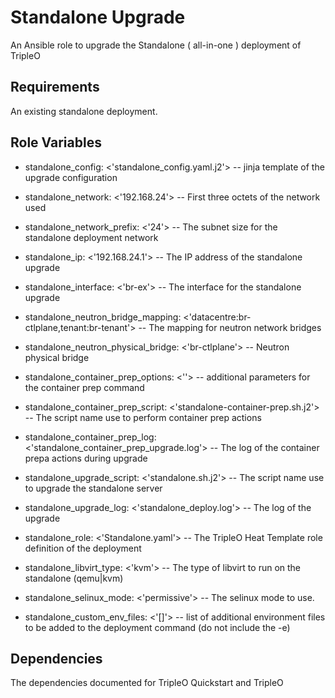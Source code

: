 Standalone Upgrade
===================

An Ansible role to upgrade the Standalone ( all-in-one ) deployment of TripleO

Requirements
------------

An existing standalone deployment.

Role Variables
--------------

- standalone_config: <'standalone_config.yaml.j2'> -- jinja template of the upgrade configuration
- standalone_network: <'192.168.24'> -- First three octets of the network used
- standalone_network_prefix: <'24'> --  The subnet size for the standalone deployment network
- standalone_ip: <'192.168.24.1'> --  The IP address of the standalone upgrade
- standalone_interface: <'br-ex'> --  The interface for the standalone upgrade
- standalone_neutron_bridge_mapping: <'datacentre:br-ctlplane,tenant:br-tenant'> --  The mapping for neutron network bridges
- standalone_neutron_physical_bridge: <'br-ctlplane'> --  Neutron physical bridge

- standalone_container_prep_options: <''> -- additional parameters for the container prep command
- standalone_container_prep_script: <'standalone-container-prep.sh.j2'> -- The script name use to perform container prep actions
- standalone_container_prep_log: <'standalone_container_prep_upgrade.log'> --  The log of the container prepa actions during upgrade

- standalone_upgrade_script: <'standalone.sh.j2'> -- The script name use to upgrade the standalone server
- standalone_upgrade_log: <'standalone_deploy.log'> --  The log of the upgrade

- standalone_role: <'Standalone.yaml'> -- The TripleO Heat Template role definition of the deployment

- standalone_libvirt_type: <'kvm'> -- The type of libvirt to run on the standalone (qemu|kvm)

- standalone_selinux_mode: <'permissive'> -- The selinux mode to use.

- standalone_custom_env_files: <'[]'> -- list of additional environment files to be added to the deployment command (do not include the -e)

Dependencies
------------

The dependencies documented for TripleO Quickstart and TripleO
